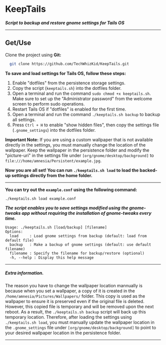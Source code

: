 # KeepTails

_**Script to backup and restore gnome settings for Tails OS**_

---

## Get/Use

Clone the project using **Git:**

```bash
  git clone https://github.com/TechWhizKid/KeepTails.git
```

**To save and load settings for Tails OS, follow these steps:**

1. Enable "dotfiles" from the persistence storage settings.
2. Copy the script (`keeptails.sh`) into the dotfiles folder.
3. Open a terminal and run the command `sudo chmod +x keeptails.sh`. Make sure to set up the "Administrator password" from the welcome screen to perform sudo operations.
4. Restart Tails OS if "dotfiles" is enabled for the first time.
5. Open a terminal and run the command `./keeptails.sh backup` to backup all settings.
6. Press `Ctrl + H` to enable "show hidden files", then copy the settings file (`.gnome_settings`) into the dotfiles folder.

**Important Note:** If you are using a custom wallpaper that is not available directly in the settings, you must manually change the location of the wallpaper. Keep the wallpaper in the persistence folder and modify the "picture-uri" in the settings file under `[org/gnome/desktop/background]` to `file:///home/amnesia/Persistent/example.jpg`.

**Now you are all set! You can run `./keeptails.sh load` to load the backed-up settings directly from the home folder.**

---

**You can try out the `example.conf` using the following command:**

```
./keeptails.sh load example.conf
```

_**The script enables you to save settings modified using the gnome-tweaks app without requiring the installation of gnome-tweaks every time.**_

```
Usage: ./keeptails.sh [load/backup] [filename]
Options:
  load     : Load gnome settings from backup (default: load from default file)
  backup   : Make a backup of gnome settings (default: use default filename)
  filename : Specify the filename for backup/restore (optional)
  -h, --help : Display this help message
```

---

##### Extra information.

The reason you have to change the wallpaper location mannually is because when you set a wallpaper, a copy of it is created in the `/home/amnesia/Pictures/Wallpapers/` folder. This copy is used as the wallpaper to ensure it is preserved even if the original file is deleted. However, this copied file is temporary and will be removed upon the next reboot. As a result, the `./keeptails.sh backup` script will back up this temporary location. Therefore, after loading the settings using `./keeptails.sh load`, you must manually update the wallpaper location in the `.gnome_settings` file under `[org/gnome/desktop/background]` to point to your desired wallpaper location in the persistence folder.

---

